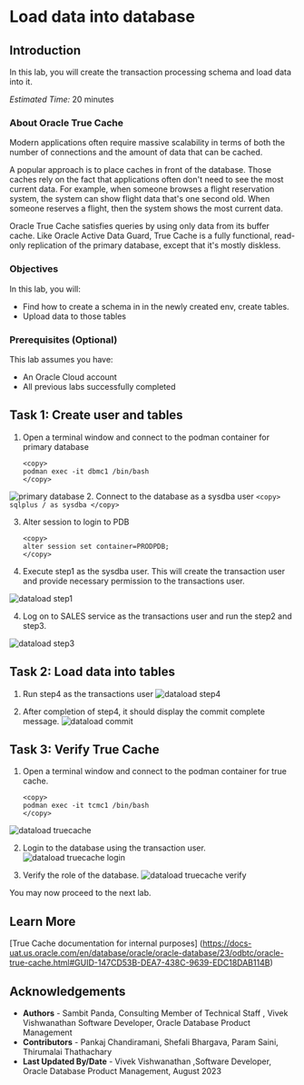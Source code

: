 # Load data into database

## Introduction

In this lab, you will create the transaction processing schema and load data into it.

*Estimated Time:* 20 minutes

### About Oracle True Cache
Modern applications often require massive scalability in terms of both the number of connections and the amount of data that can be cached.

A popular approach is to place caches in front of the database. Those caches rely on the fact that applications often don't need to see the most current data. For example, when someone browses a flight reservation system, the system can show flight data that's one second old. When someone reserves a flight, then the system shows the most current data.

Oracle True Cache satisfies queries by using only data from its buffer cache. Like Oracle Active Data Guard, True Cache is a fully functional, read-only replication of the primary database, except that it's mostly diskless.

### Objectives


In this lab, you will:
* Find how to create a  schema in in the newly created env, create tables.
* Upload data to those tables

### Prerequisites (Optional)

This lab assumes you have:
* An Oracle Cloud account
* All previous labs successfully completed

## Task 1: Create user and tables

1. Open a terminal window and connect to the podman container for primary database

    ```
    <copy>
    podman exec -it dbmc1 /bin/bash
    </copy>
    ```
![primary database](https://oracle-livelabs.github.io/database/truecache/data-load/images/dataload.png " ")
2. Connect to the database as a sysdba user
    ```
    <copy>
    sqlplus / as sysdba
    </copy>
    ```

3. Alter session to login to PDB
    ```
    <copy>
    alter session set container=PRODPDB;
    </copy>
    ```

4. Execute step1 as the sysdba user. This will create the transaction user and provide necessary permission to the transactions user.

![dataload step1](https://oracle-livelabs.github.io/database/truecache/data-load/images/dataloadstep1.png " ")

4. Log on to SALES service as the transactions user and run the step2 and step3.

![dataload step3](https://oracle-livelabs.github.io/database/truecache/data-load/images/dataloadstep3.png " ")

## Task 2: Load data into tables

1. Run step4 as the transactions user
![dataload step4](https://oracle-livelabs.github.io/database/truecache/data-load/images/dataloadstep4.png " ")

2. After completion of step4, it should display the commit complete message.
![dataload commit](https://oracle-livelabs.github.io/database/truecache/data-load/images/dataloadcommit.png " ")

## Task 3: Verify True Cache 

1. Open a terminal window and connect to the podman container for true cache.
    ```
    <copy>
    podman exec -it tcmc1 /bin/bash
    </copy>
    ```
![dataload truecache](https://oracle-livelabs.github.io/database/truecache/data-load/images/dataloadtruecache.png " ")

2. Login to the database using the transaction user.
![dataload truecache login](https://oracle-livelabs.github.io/database/truecache/data-load/images/dataloadtruecachelogin.png " ")


3. Verify the role of the database.
![dataload truecache verify](https://oracle-livelabs.github.io/database/truecache/data-load/images/dataloadtruecacheverify.png " ")

You may now proceed to the next lab.

## Learn More
[True Cache documentation for internal purposes] (https://docs-uat.us.oracle.com/en/database/oracle/oracle-database/23/odbtc/oracle-true-cache.html#GUID-147CD53B-DEA7-438C-9639-EDC18DAB114B)

## Acknowledgements
* **Authors** - Sambit Panda, Consulting Member of Technical Staff , Vivek Vishwanathan Software Developer, Oracle Database Product Management
* **Contributors** - Pankaj Chandiramani, Shefali Bhargava, Param Saini, Thirumalai Thathachary
* **Last Updated By/Date** - Vivek Vishwanathan ,Software Developer, Oracle Database Product Management, August 2023
